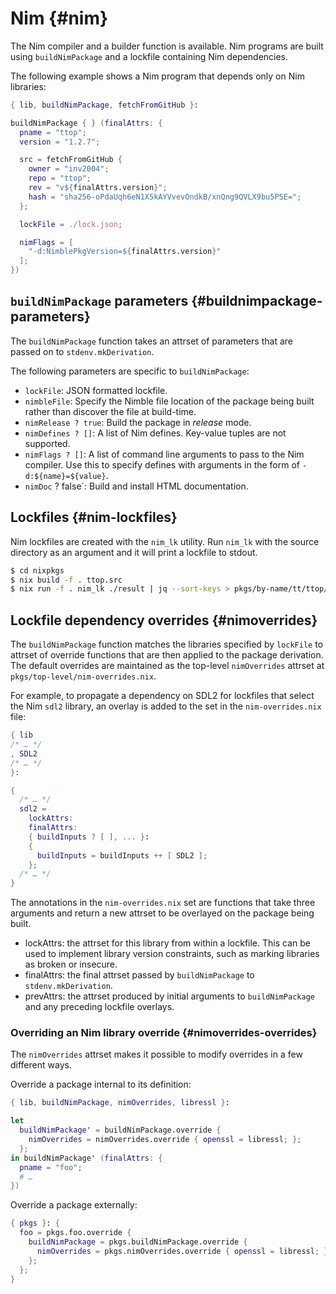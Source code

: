 # Nim {#nim}

The Nim compiler and a builder function is available.
Nim programs are built using `buildNimPackage` and a lockfile containing Nim dependencies.

The following example shows a Nim program that depends only on Nim libraries:
```nix
{ lib, buildNimPackage, fetchFromGitHub }:

buildNimPackage { } (finalAttrs: {
  pname = "ttop";
  version = "1.2.7";

  src = fetchFromGitHub {
    owner = "inv2004";
    repo = "ttop";
    rev = "v${finalAttrs.version}";
    hash = "sha256-oPdaUqh6eN1X5kAYVvevOndkB/xnQng9QVLX9bu5P5E=";
  };

  lockFile = ./lock.json;

  nimFlags = [
    "-d:NimblePkgVersion=${finalAttrs.version}"
  ];
})
```

## `buildNimPackage` parameters {#buildnimpackage-parameters}

The `buildNimPackage` function takes an attrset of parameters that are passed on to `stdenv.mkDerivation`.

The following parameters are specific to `buildNimPackage`:

* `lockFile`: JSON formatted lockfile.
* `nimbleFile`: Specify the Nimble file location of the package being built
  rather than discover the file at build-time.
* `nimRelease ? true`: Build the package in *release* mode.
* `nimDefines ? []`: A list of Nim defines. Key-value tuples are not supported.
* `nimFlags ? []`: A list of command line arguments to pass to the Nim compiler.
  Use this to specify defines with arguments in the form of `-d:${name}=${value}`.
* `nimDoc` ? false`: Build and install HTML documentation.

## Lockfiles {#nim-lockfiles}
Nim lockfiles are created with the `nim_lk` utility.
Run `nim_lk` with the source directory as an argument and it will print a lockfile to stdout.
```sh
$ cd nixpkgs
$ nix build -f . ttop.src
$ nix run -f . nim_lk ./result | jq --sort-keys > pkgs/by-name/tt/ttop/lock.json
```

## Lockfile dependency overrides {#nimoverrides}

The `buildNimPackage` function matches the libraries specified by `lockFile` to attrset of override functions that are then applied to the package derivation.
The default overrides are maintained as the top-level `nimOverrides` attrset at `pkgs/top-level/nim-overrides.nix`.

For example, to propagate a dependency on SDL2 for lockfiles that select the Nim `sdl2` library, an overlay is added to the set in the `nim-overrides.nix` file:
```nix
{ lib
/* … */
, SDL2
/* … */
}:

{
  /* … */
  sdl2 =
    lockAttrs:
    finalAttrs:
    { buildInputs ? [ ], ... }:
    {
      buildInputs = buildInputs ++ [ SDL2 ];
    };
  /* … */
}
```

The annotations in the `nim-overrides.nix` set are functions that take three arguments and return a new attrset to be overlayed on the package being built.
- lockAttrs: the attrset for this library from within a lockfile. This can be used to implement library version constraints, such as marking libraries as broken or insecure.
- finalAttrs: the final attrset passed by `buildNimPackage` to `stdenv.mkDerivation`.
- prevAttrs: the attrset produced by initial arguments to `buildNimPackage` and any preceding lockfile overlays.

### Overriding an Nim library override {#nimoverrides-overrides}

The `nimOverrides` attrset makes it possible to modify overrides in a few different ways.

Override a package internal to its definition:
```nix
{ lib, buildNimPackage, nimOverrides, libressl }:

let
  buildNimPackage' = buildNimPackage.override {
    nimOverrides = nimOverrides.override { openssl = libressl; };
  };
in buildNimPackage' (finalAttrs: {
  pname = "foo";
  # …
})

```

Override a package externally:
```nix
{ pkgs }: {
  foo = pkgs.foo.override {
    buildNimPackage = pkgs.buildNimPackage.override {
      nimOverrides = pkgs.nimOverrides.override { openssl = libressl; };
    };
  };
}
```
